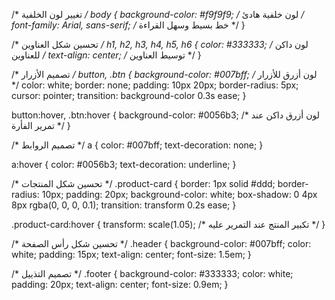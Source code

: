 /* تغيير لون الخلفية */
body {
    background-color: #f9f9f9; /* لون خلفية هادئ */
    font-family: Arial, sans-serif; /* خط بسيط وسهل القراءة */
}

/* تحسين شكل العناوين */
h1, h2, h3, h4, h5, h6 {
    color: #333333; /* لون داكن للعناوين */
    text-align: center; /* توسيط العناوين */
}

/* تصميم الأزرار */
button, .btn {
    background-color: #007bff; /* لون أزرق للأزرار */
    color: white;
    border: none;
    padding: 10px 20px;
    border-radius: 5px;
    cursor: pointer;
    transition: background-color 0.3s ease;
}

button:hover, .btn:hover {
    background-color: #0056b3; /* لون أزرق داكن عند تمرير الفأرة */
}

/* تصميم الروابط */
a {
    color: #007bff;
    text-decoration: none;
}

a:hover {
    color: #0056b3;
    text-decoration: underline;
}

/* تحسين شكل المنتجات */
.product-card {
    border: 1px solid #ddd;
    border-radius: 10px;
    padding: 20px;
    background-color: white;
    box-shadow: 0 4px 8px rgba(0, 0, 0, 0.1);
    transition: transform 0.2s ease;
}

.product-card:hover {
    transform: scale(1.05); /* تكبير المنتج عند التمرير عليه */
}

/* تحسين شكل رأس الصفحة */
.header {
    background-color: #007bff;
    color: white;
    padding: 15px;
    text-align: center;
    font-size: 1.5em;
}

/* تصميم التذييل */
.footer {
    background-color: #333333;
    color: white;
    padding: 20px;
    text-align: center;
    font-size: 0.9em;
}

